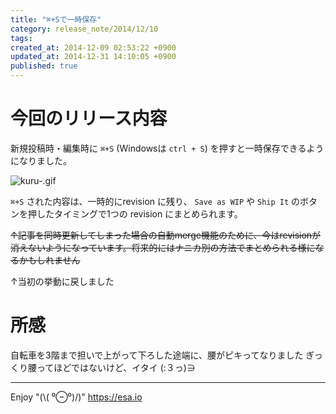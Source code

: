 ```yaml
---
title: "⌘+Sで一時保存"
category: release_note/2014/12/10
tags: 
created_at: 2014-12-09 02:53:22 +0900
updated_at: 2014-12-31 14:10:05 +0900
published: true
---
```


# 今回のリリース内容

新規投稿時・編集時に `⌘+S` (Windowsは `ctrl + S`) を押すと一時保存できるようになりました。

![kuru-.gif](https://img.esa.io/uploads/production/pictures/105/1574/image/15f62dceb4fc87cd532c7ea48b8bc9df.gif)

`⌘+S` された内容は、一時的にrevision に残り、 `Save as WIP` や `Ship It` のボタンを押したタイミングで1つの revision にまとめられます。

~~↑記事を同時更新してしまった場合の自動merge機能のために、今はrevisionが消えないようになっています。将来的にはナニカ別の方法でまとめられる様になるかもしれません~~

↑当初の挙動に戻しました

# 所感

自転車を3階まで担いで上がって下ろした途端に、腰がピキってなりました
ぎっくり腰ってほどではないけど、イタイ (:３っ)∋

---
Enjoy "(\\( ⁰⊖⁰)/)"
https://esa.io
